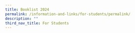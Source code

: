 ```yaml
---
title: Booklist 2024
permalink: /information-and-links/for-students/permalink/
description: ""
third_nav_title: For Students
---
```


